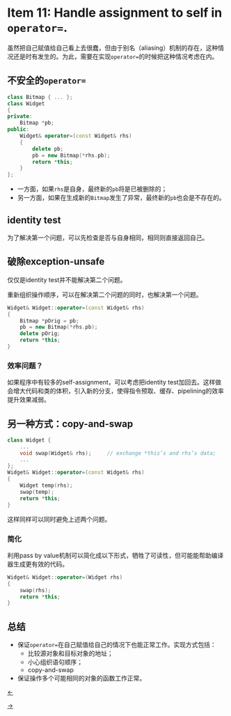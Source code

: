 # Item 11: Handle assignment to self in `operator=`.
虽然把自己赋值给自己看上去很蠢，但由于别名（aliasing）机制的存在，这种情况还是时有发生的。为此，需要在实现`operator=`的时候把这种情况考虑在内。

## 不安全的`operator=`

```cpp
class Bitmap { ... };
class Widget
{
private:
    Bitmap *pb;
public:
	Widget& operator=(const Widget& rhs)
    {
        delete pb;
        pb = new Bitmap(*rhs.pb);
        return *this;
    }
};
```

- 一方面，如果`rhs`是自身，最终新的`pb`将是已被删除的；
- 另一方面，如果在生成新的`Bitmap`发生了异常，最终新的`pb`也会是不存在的。

## identity test

为了解决第一个问题，可以先检查是否与自身相同，相同则直接返回自己。

## 破除exception-unsafe

仅仅是identity test并不能解决第二个问题。

重新组织操作顺序，可以在解决第二个问题的同时，也解决第一个问题。

```cpp
Widget& Widget::operator=(const Widget& rhs)
{
    Bitmap *pOrig = pb;
    pb = new Bitmap(*rhs.pb);
    delete pOrig;
    return *this;
}
```

### 效率问题？

如果程序中有较多的self-assignment，可以考虑把identity test加回去。这样做会增大代码和类的体积，引入新的分支，使得指令预取、缓存、pipelining的效率提升效果减弱。

## 另一种方式：copy-and-swap

```cpp
class Widget {
    ...
    void swap(Widget& rhs);		// exchange *this’s and rhs’s data;
    ...
};
Widget& Widget::operator=(const Widget& rhs)
{
    Widget temp(rhs);
    swap(temp);
    return *this;
}
```

这样同样可以同时避免上述两个问题。

### 简化

利用pass by value机制可以简化成以下形式，牺牲了可读性，但可能能帮助编译器生成更有效的代码。

```cpp
Widget& Widget::operator=(Widget rhs)
{
	swap(rhs);
    return *this;
}
```

## 总结

- 保证`operator=`在自己赋值给自己的情况下也能正常工作。实现方式包括：
  - 比较源对象和目标对象的地址；
  - 小心组织语句顺序；
  - copy-and-swap
- 保证操作多个可能相同的对象的函数工作正常。

<a href="../Item%2010"><-</a>

<a href="../Item%2012">-></a>
